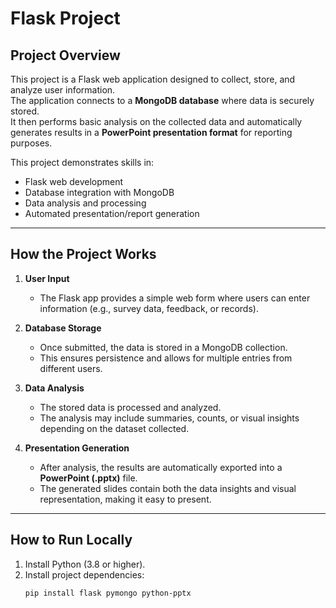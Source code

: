 # Flask Project

## Project Overview
This project is a Flask web application designed to collect, store, and analyze user information.  
The application connects to a **MongoDB database** where data is securely stored.  
It then performs basic analysis on the collected data and automatically generates results in a **PowerPoint presentation format** for reporting purposes.  

This project demonstrates skills in:
- Flask web development  
- Database integration with MongoDB  
- Data analysis and processing  
- Automated presentation/report generation  

---

## How the Project Works

1. **User Input**  
   - The Flask app provides a simple web form where users can enter information (e.g., survey data, feedback, or records).  

2. **Database Storage**  
   - Once submitted, the data is stored in a MongoDB collection.  
   - This ensures persistence and allows for multiple entries from different users.  

3. **Data Analysis**  
   - The stored data is processed and analyzed.  
   - The analysis may include summaries, counts, or visual insights depending on the dataset collected.  

4. **Presentation Generation**  
   - After analysis, the results are automatically exported into a **PowerPoint (.pptx)** file.  
   - The generated slides contain both the data insights and visual representation, making it easy to present.  

---

## How to Run Locally
1. Install Python (3.8 or higher).  
2. Install project dependencies:  
   ```bash
   pip install flask pymongo python-pptx


